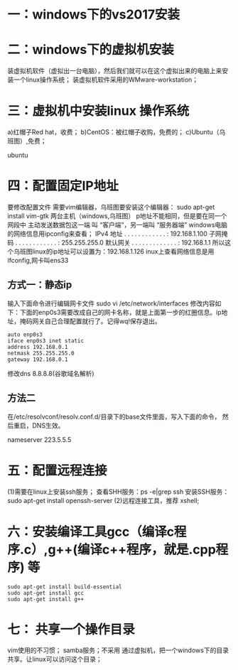 # 一：windows下的vs2017安装

# 二：windows下的虚拟机安装

装虚拟机软件（虚拟出一台电脑），然后我们就可以在这个虚拟出来的电脑上来安装一个linux操作系统；
装虚拟机软件采用的WMware-workstation；

# 三：虚拟机中安装linux 操作系统

a)红帽子Red hat，收费；
b)CentOS：被红帽子收购，免费的；
c)Ubuntu（乌班图）,免费；

ubuntu

# 四：配置固定IP地址

要修改配置文件 需要vim编辑器，乌班图要安装这个编辑器： sudo apt-get install vim-gtk
两台主机（windows,乌班图）
p地址不能相同，但是要在同一个网段中
主动发送数据包这一端 叫 “客户端”，另一端叫 “服务器端”
windows电脑的网络信息用ipconfig来查看；
IPv4 地址 . . . . . . . . . . . . : 192.168.1.100
子网掩码 . . . . . . . . . . . . : 255.255.255.0
默认网关 . . . . . . . . . . . . . : 192.168.1.1
所以这个乌班图linux的ip地址可以设置为：192.168.1.126
inux上查看网络信息是用ifconfig,网卡叫ens33

## 方式一：静态ip

输入下面命令进行编辑网卡文件
sudo vi /etc/network/interfaces
修改内容如下：下面的enp0s3需要改成自己的网卡名称，就是上面第一步的红圈信息。ip地址，掩码网关自己合理配置就行了。记得wq!保存退出。

```
auto enp0s3
iface enp0s3 inet static
address 192.168.0.1
netmask 255.255.255.0
gateway 192.168.0.1
```

修改dns 8.8.8.8(谷歌域名解析)

## 方法二

在/etc/resolvconf/resolv.conf.d/目录下的base文件里面，写入下面的命令， 然后重启，DNS生效。

nameserver 223.5.5.5

# 五：配置远程连接
(1)需要在linux上安装ssh服务；
查看SHH服务：ps -e|grep ssh
安装SSH服务：sudo apt-get install openssh-server
(2)远程连接工具，推荐 xshell;

# 六：安装编译工具gcc（编译c程序.c）,g++(编译c++程序，就是.cpp程序) 等

```
sudo apt-get install build-essential
sudo apt-get install gcc
sudo apt-get install g++
```

# 七： 共享一个操作目录

vim使用的不习惯；
samba服务；不采用
通过虚拟机，把一个windows下的目录共享。让linux可以访问这个目录；
